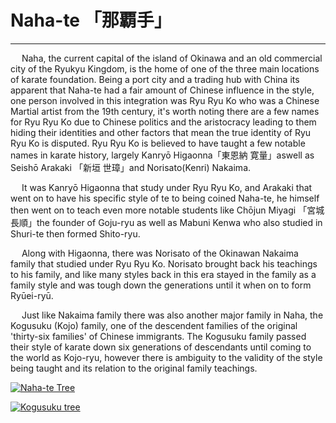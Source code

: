 # Naha-te 「那覇手」
---
&emsp; Naha, the current capital of the island of Okinawa and an old commercial city of the Ryukyu Kingdom, is the home of one of the three main locations of karate foundation. Being a port city and a trading hub with China its apparent that Naha-te had a fair amount of Chinese influence in the style, one person involved in this integration was Ryu Ryu Ko who was a Chinese Martial artist from the 19th century, it's worth noting there are a few names for Ryu Ryu Ko due to Chinese politics and the aristocracy leading to them hiding their identities and other factors that mean the true identity of Ryu Ryu Ko is disputed. Ryu Ryu Ko is believed to have taught a few notable names in karate history, largely Kanryō Higaonna「東恩納 寛量」aswell as Seishō Arakaki 「新垣 世璋」and Norisato(Kenri) Nakaima. 

&emsp; It was Kanryō Higaonna that study under Ryu Ryu Ko, and Arakaki that went on to have his specific style of te to being coined Naha-te, he himself then went on to teach even more notable students like Chōjun Miyagi 「宮城 長順」the founder of Goju-ryu as well as Mabuni Kenwa who also studied in Shuri-te then formed Shito-ryu. 

&emsp; Along with Higaonna, there was Norisato of the Okinawan Nakaima family that studied under Ryu Ryu Ko. Norisato brought back his teachings to his family, and like many styles back in this era stayed in the family as a family style and was tough down the generations until it when on to form Ryūei-ryū.  

&emsp; Just like Nakaima family there was also another major family in Naha, the Kogusuku (Kojo) family, one of the descendent families of the original 'thirty-six families' of Chinese immigrants. The Kogusuku family passed their style of karate down six generations of descendants until coming to the world as Kojo-ryu, however there is ambiguity to the validity of the style being taught and its relation to the original family teachings. 

 

[![Naha-te Tree](/main/images/naha-te-tree.jpg)](https://www.wikiwand.com/en/Okinawan_martial_arts#/Naha-te)

[![Kogusuku tree](/main/images/kogusuku-tree.jpg)](https://www.wikiwand.com/en/Okinawan_martial_arts#/Naha-te)